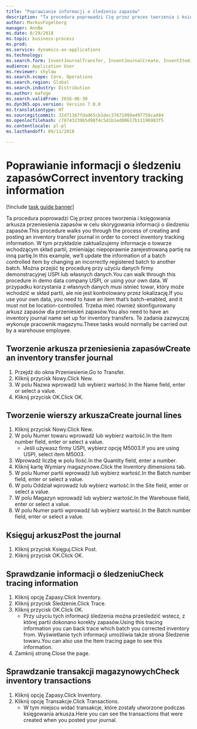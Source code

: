 ```yaml
--- 
title: "Poprawianie informacji o śledzeniu zapasów"
description: "Ta procedura poprowadzi Cię przez proces tworzenia i księgowania arkusza przeniesienia zapasów w celu skorygowania informacji o śledzeniu zapasów."
author: MarkusFogelberg
manager: AnnBe
ms.date: 8/29/2018
ms.topic: business-process
ms.prod: 
ms.service: dynamics-ax-applications
ms.technology: 
ms.search.form: InventJournalTransfer, InventJournalCreate, InventItemIdLookupSimple, InventBatchIdLookup, InventLocationIdLookup, InventDimTracking, InventTrans
audience: Application User
ms.reviewer: shylaw
ms.search.scope: Core, Operations
ms.search.region: Global
ms.search.industry: Distribution
ms.author: mafoge
ms.search.validFrom: 2016-06-30
ms.dyn365.ops.version: Version 7.0.0
ms.translationtype: HT
ms.sourcegitcommit: 32d71167fdad65cb1dec37671999a497759ca484
ms.openlocfilehash: c78743239b5d98f4c5d1b1ed00617b11196983f5
ms.contentlocale: pl-pl
ms.lasthandoff: 09/11/2018

---
```

# <a name="correct-inventory-tracking-information"></a><span data-ttu-id="b9c98-103">Poprawianie informacji o śledzeniu zapasów</span><span class="sxs-lookup"><span data-stu-id="b9c98-103">Correct inventory tracking information</span></span>

[!include [task guide banner](../../includes/task-guide-banner.md)]

<span data-ttu-id="b9c98-104">Ta procedura poprowadzi Cię przez proces tworzenia i księgowania arkusza przeniesienia zapasów w celu skorygowania informacji o śledzeniu zapasów.</span><span class="sxs-lookup"><span data-stu-id="b9c98-104">This procedure walks you through the process of creating and posting an inventory transfer journal in order to correct inventory tracking information.</span></span> <span data-ttu-id="b9c98-105">W tym przykładzie zaktualizujemy informacje o towarze wchodzącym skład partii, zmieniając niepoprawnie zarejestrowaną partię na inną partię.</span><span class="sxs-lookup"><span data-stu-id="b9c98-105">In this example, we’ll update the information of a batch controlled item by changing an incorrectly registered batch to another batch.</span></span> <span data-ttu-id="b9c98-106">Można przejść tę procedurę przy użyciu danych firmy demonstracyjnej USPI lub własnych danych.</span><span class="sxs-lookup"><span data-stu-id="b9c98-106">You can walk through this procedure in demo data company USPI, or using your own data.</span></span> <span data-ttu-id="b9c98-107">W przypadku korzystania z własnych danych musi istnieć towar, który może wchodzić w skład partii, ale nie jest kontrolowany przez lokalizację.</span><span class="sxs-lookup"><span data-stu-id="b9c98-107">If you use your own data, you need to have an item that’s batch-enabled, and it must not be location-controlled.</span></span> <span data-ttu-id="b9c98-108">Trzeba mieć również skonfigurowany arkusz zapasów dla przeniesień zapasów.</span><span class="sxs-lookup"><span data-stu-id="b9c98-108">You also need to have an inventory journal name set up for inventory transfers.</span></span> <span data-ttu-id="b9c98-109">Te zadania zazwyczaj wykonuje pracownik magazynu.</span><span class="sxs-lookup"><span data-stu-id="b9c98-109">These tasks would normally be carried out by a warehouse employee.</span></span>


## <a name="create-an-inventory-transfer-journal"></a><span data-ttu-id="b9c98-110">Tworzenie arkusza przeniesienia zapasów</span><span class="sxs-lookup"><span data-stu-id="b9c98-110">Create an inventory transfer journal</span></span>
1. <span data-ttu-id="b9c98-111">Przejdź do okna Przeniesienie.</span><span class="sxs-lookup"><span data-stu-id="b9c98-111">Go to Transfer.</span></span>
2. <span data-ttu-id="b9c98-112">Kliknij przycisk Nowy.</span><span class="sxs-lookup"><span data-stu-id="b9c98-112">Click New.</span></span>
3. <span data-ttu-id="b9c98-113">W polu Nazwa wprowadź lub wybierz wartość.</span><span class="sxs-lookup"><span data-stu-id="b9c98-113">In the Name field, enter or select a value.</span></span>
4. <span data-ttu-id="b9c98-114">Kliknij przycisk OK.</span><span class="sxs-lookup"><span data-stu-id="b9c98-114">Click OK.</span></span>

## <a name="create-journal-lines"></a><span data-ttu-id="b9c98-115">Tworzenie wierszy arkusza</span><span class="sxs-lookup"><span data-stu-id="b9c98-115">Create journal lines</span></span>
1. <span data-ttu-id="b9c98-116">Kliknij przycisk Nowy.</span><span class="sxs-lookup"><span data-stu-id="b9c98-116">Click New.</span></span>
2. <span data-ttu-id="b9c98-117">W polu Numer towaru wprowadź lub wybierz wartość.</span><span class="sxs-lookup"><span data-stu-id="b9c98-117">In the Item number field, enter or select a value.</span></span>
    * <span data-ttu-id="b9c98-118">Jeśli używasz firmy USPI, wybierz opcję M5003.</span><span class="sxs-lookup"><span data-stu-id="b9c98-118">If you are using USPI, select item M5003.</span></span>  
3. <span data-ttu-id="b9c98-119">Wprowadź liczbę w polu Ilość.</span><span class="sxs-lookup"><span data-stu-id="b9c98-119">In the Quantity field, enter a number.</span></span>
4. <span data-ttu-id="b9c98-120">Kliknij kartę Wymiary magazynowe.</span><span class="sxs-lookup"><span data-stu-id="b9c98-120">Click the Inventory dimensions tab.</span></span>
5. <span data-ttu-id="b9c98-121">W polu Numer partii wprowadź lub wybierz wartość.</span><span class="sxs-lookup"><span data-stu-id="b9c98-121">In the Batch number field, enter or select a value.</span></span>
6. <span data-ttu-id="b9c98-122">W polu Oddział wprowadź lub wybierz wartość.</span><span class="sxs-lookup"><span data-stu-id="b9c98-122">In the Site field, enter or select a value.</span></span>
7. <span data-ttu-id="b9c98-123">W polu Magazyn wprowadź lub wybierz wartość.</span><span class="sxs-lookup"><span data-stu-id="b9c98-123">In the Warehouse field, enter or select a value.</span></span>
8. <span data-ttu-id="b9c98-124">W polu Numer partii wprowadź lub wybierz wartość.</span><span class="sxs-lookup"><span data-stu-id="b9c98-124">In the Batch number field, enter or select a value.</span></span>

## <a name="post-the-journal"></a><span data-ttu-id="b9c98-125">Księguj arkusz</span><span class="sxs-lookup"><span data-stu-id="b9c98-125">Post the journal</span></span>
1. <span data-ttu-id="b9c98-126">Kliknij przycisk Księguj.</span><span class="sxs-lookup"><span data-stu-id="b9c98-126">Click Post.</span></span>
2. <span data-ttu-id="b9c98-127">Kliknij przycisk OK.</span><span class="sxs-lookup"><span data-stu-id="b9c98-127">Click OK.</span></span>

## <a name="check-tracing-information"></a><span data-ttu-id="b9c98-128">Sprawdzanie informacji o śledzeniu</span><span class="sxs-lookup"><span data-stu-id="b9c98-128">Check tracing information</span></span>
1. <span data-ttu-id="b9c98-129">Kliknij opcję Zapasy.</span><span class="sxs-lookup"><span data-stu-id="b9c98-129">Click Inventory.</span></span>
2. <span data-ttu-id="b9c98-130">Kliknij przycisk Śledzenie.</span><span class="sxs-lookup"><span data-stu-id="b9c98-130">Click Trace.</span></span>
3. <span data-ttu-id="b9c98-131">Kliknij przycisk OK.</span><span class="sxs-lookup"><span data-stu-id="b9c98-131">Click OK.</span></span>
    * <span data-ttu-id="b9c98-132">Przy użyciu tych informacji śledzenia można prześledzić wstecz, z której partii dokonano korekty zapasów.</span><span class="sxs-lookup"><span data-stu-id="b9c98-132">Using this tracing information you can back trace which batch you corrected inventory from.</span></span>  <span data-ttu-id="b9c98-133">Wyświetlanie tych informacji umożliwia także strona Śledzenie towaru.</span><span class="sxs-lookup"><span data-stu-id="b9c98-133">You can also use the Item tracing page to see this information.</span></span>  
4. <span data-ttu-id="b9c98-134">Zamknij stronę.</span><span class="sxs-lookup"><span data-stu-id="b9c98-134">Close the page.</span></span>

## <a name="check-inventory-transactions"></a><span data-ttu-id="b9c98-135">Sprawdzanie transakcji magazynowych</span><span class="sxs-lookup"><span data-stu-id="b9c98-135">Check inventory transactions</span></span>
1. <span data-ttu-id="b9c98-136">Kliknij opcję Zapasy.</span><span class="sxs-lookup"><span data-stu-id="b9c98-136">Click Inventory.</span></span>
2. <span data-ttu-id="b9c98-137">Kliknij opcję Transakcje.</span><span class="sxs-lookup"><span data-stu-id="b9c98-137">Click Transactions.</span></span>
    * <span data-ttu-id="b9c98-138">W tym miejscu widać transakcje, które zostały utworzone podczas księgowania arkusza.</span><span class="sxs-lookup"><span data-stu-id="b9c98-138">Here you can see the transactions that were created when you posted your journal.</span></span>   


